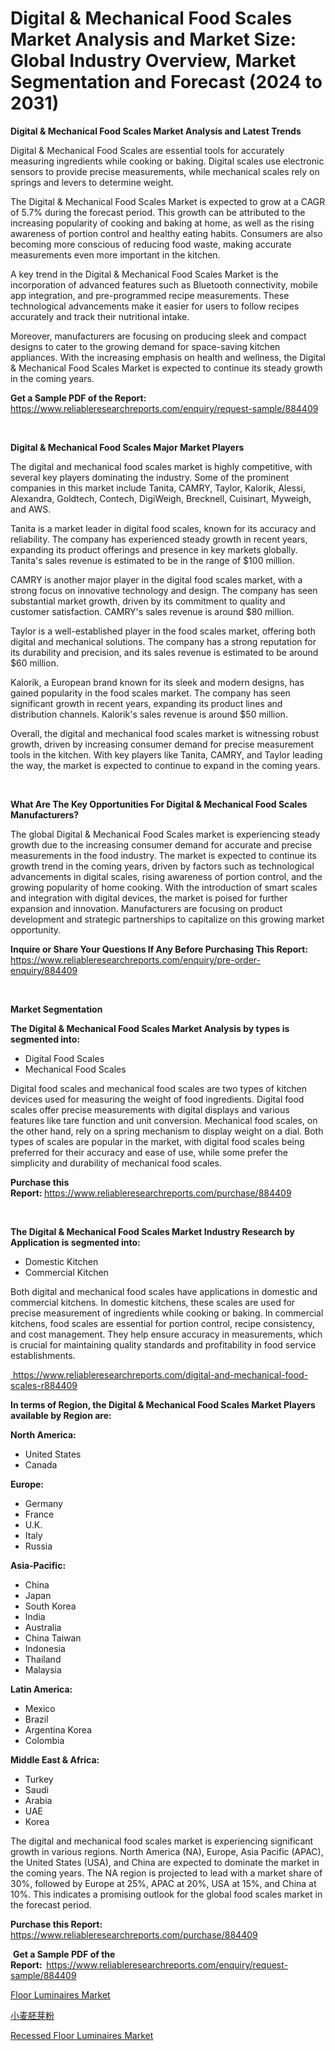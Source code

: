 <p><h1>Digital & Mechanical Food Scales Market Analysis and Market Size: Global Industry Overview, Market Segmentation and Forecast (2024 to 2031)</h1></p><p><strong>Digital & Mechanical Food Scales Market Analysis and Latest Trends</strong></p>
<p><p>Digital & Mechanical Food Scales are essential tools for accurately measuring ingredients while cooking or baking. Digital scales use electronic sensors to provide precise measurements, while mechanical scales rely on springs and levers to determine weight.</p><p>The Digital & Mechanical Food Scales Market is expected to grow at a CAGR of 5.7% during the forecast period. This growth can be attributed to the increasing popularity of cooking and baking at home, as well as the rising awareness of portion control and healthy eating habits. Consumers are also becoming more conscious of reducing food waste, making accurate measurements even more important in the kitchen.</p><p>A key trend in the Digital & Mechanical Food Scales Market is the incorporation of advanced features such as Bluetooth connectivity, mobile app integration, and pre-programmed recipe measurements. These technological advancements make it easier for users to follow recipes accurately and track their nutritional intake.</p><p>Moreover, manufacturers are focusing on producing sleek and compact designs to cater to the growing demand for space-saving kitchen appliances. With the increasing emphasis on health and wellness, the Digital & Mechanical Food Scales Market is expected to continue its steady growth in the coming years.</p></p>
<p><strong>Get a Sample PDF of the Report:&nbsp;</strong> <a href="https://www.reliableresearchreports.com/enquiry/request-sample/884409">https://www.reliableresearchreports.com/enquiry/request-sample/884409</a></p>
<p>&nbsp;</p>
<p><strong>Digital & Mechanical Food Scales Major Market Players</strong></p>
<p><p>The digital and mechanical food scales market is highly competitive, with several key players dominating the industry. Some of the prominent companies in this market include Tanita, CAMRY, Taylor, Kalorik, Alessi, Alexandra, Goldtech, Contech, DigiWeigh, Brecknell, Cuisinart, Myweigh, and AWS.</p><p>Tanita is a market leader in digital food scales, known for its accuracy and reliability. The company has experienced steady growth in recent years, expanding its product offerings and presence in key markets globally. Tanita's sales revenue is estimated to be in the range of $100 million.</p><p>CAMRY is another major player in the digital food scales market, with a strong focus on innovative technology and design. The company has seen substantial market growth, driven by its commitment to quality and customer satisfaction. CAMRY's sales revenue is around $80 million.</p><p>Taylor is a well-established player in the food scales market, offering both digital and mechanical solutions. The company has a strong reputation for its durability and precision, and its sales revenue is estimated to be around $60 million.</p><p>Kalorik, a European brand known for its sleek and modern designs, has gained popularity in the food scales market. The company has seen significant growth in recent years, expanding its product lines and distribution channels. Kalorik's sales revenue is around $50 million.</p><p>Overall, the digital and mechanical food scales market is witnessing robust growth, driven by increasing consumer demand for precise measurement tools in the kitchen. With key players like Tanita, CAMRY, and Taylor leading the way, the market is expected to continue to expand in the coming years.</p></p>
<p>&nbsp;</p>
<p><strong>What Are The Key Opportunities For Digital & Mechanical Food Scales Manufacturers?</strong></p>
<p><p>The global Digital & Mechanical Food Scales market is experiencing steady growth due to the increasing consumer demand for accurate and precise measurements in the food industry. The market is expected to continue its growth trend in the coming years, driven by factors such as technological advancements in digital scales, rising awareness of portion control, and the growing popularity of home cooking. With the introduction of smart scales and integration with digital devices, the market is poised for further expansion and innovation. Manufacturers are focusing on product development and strategic partnerships to capitalize on this growing market opportunity.</p></p>
<p><strong>Inquire or Share Your Questions If Any Before Purchasing This Report:</strong> <a href="https://www.reliableresearchreports.com/enquiry/pre-order-enquiry/884409">https://www.reliableresearchreports.com/enquiry/pre-order-enquiry/884409</a></p>
<p>&nbsp;</p>
<p><strong>Market Segmentation</strong></p>
<p><strong>The Digital & Mechanical Food Scales Market Analysis by types is segmented into:</strong></p>
<p><ul><li>Digital Food Scales</li><li>Mechanical Food Scales</li></ul></p>
<p><p>Digital food scales and mechanical food scales are two types of kitchen devices used for measuring the weight of food ingredients. Digital food scales offer precise measurements with digital displays and various features like tare function and unit conversion. Mechanical food scales, on the other hand, rely on a spring mechanism to display weight on a dial. Both types of scales are popular in the market, with digital food scales being preferred for their accuracy and ease of use, while some prefer the simplicity and durability of mechanical food scales.</p></p>
<p><strong>Purchase this Report:&nbsp;</strong><a href="https://www.reliableresearchreports.com/purchase/884409">https://www.reliableresearchreports.com/purchase/884409</a></p>
<p>&nbsp;</p>
<p><strong>The Digital & Mechanical Food Scales Market Industry Research by Application is segmented into:</strong></p>
<p><ul><li>Domestic Kitchen</li><li>Commercial Kitchen</li></ul></p>
<p><p>Both digital and mechanical food scales have applications in domestic and commercial kitchens. In domestic kitchens, these scales are used for precise measurement of ingredients while cooking or baking. In commercial kitchens, food scales are essential for portion control, recipe consistency, and cost management. They help ensure accuracy in measurements, which is crucial for maintaining quality standards and profitability in food service establishments.</p></p>
<p><a href="https://www.reliableresearchreports.com/digital-and-mechanical-food-scales-r884409">&nbsp;https://www.reliableresearchreports.com/digital-and-mechanical-food-scales-r884409</a></p>
<p><strong>In terms of Region, the Digital & Mechanical Food Scales Market Players available by Region are:</strong></p>
<p>
    <p> <strong> North America: </strong>
        <ul>
            <li>United States</li>
            <li>Canada</li>
        </ul>
        </p> 
    <p> <strong> Europe: </strong>
        <ul>
            <li>Germany</li>
            <li>France</li>
            <li>U.K.</li>
            <li>Italy</li>
            <li>Russia</li>
        </ul>
        </p> 
    <p> <strong> Asia-Pacific: </strong>
        <ul>
            <li>China</li>
            <li>Japan</li>
            <li>South Korea</li>
            <li>India</li>
            <li>Australia</li>
            <li>China Taiwan</li>
            <li>Indonesia</li>
            <li>Thailand</li>
            <li>Malaysia</li>
        </ul>
        </p> 
    <p> <strong> Latin America: </strong>
        <ul>
            <li>Mexico</li>
            <li>Brazil</li>
            <li>Argentina Korea</li>
            <li>Colombia</li>
        </ul>
        </p> 
    <p> <strong> Middle East & Africa: </strong>
        <ul>
            <li>Turkey</li>
            <li>Saudi</li>
            <li>Arabia</li>
            <li>UAE</li>
            <li>Korea</li>
        </ul>
    </p>
    </p>
<p><p>The digital and mechanical food scales market is experiencing significant growth in various regions. North America (NA), Europe, Asia Pacific (APAC), the United States (USA), and China are expected to dominate the market in the coming years. The NA region is projected to lead with a market share of 30%, followed by Europe at 25%, APAC at 20%, USA at 15%, and China at 10%. This indicates a promising outlook for the global food scales market in the forecast period.</p></p>
<p><strong>Purchase this Report: </strong><a href="https://www.reliableresearchreports.com/purchase/884409">https://www.reliableresearchreports.com/purchase/884409</a></p>
<p>&nbsp;<strong>Get a Sample PDF of the Report:&nbsp;&nbsp;</strong><a href="https://www.reliableresearchreports.com/enquiry/request-sample/884409">https://www.reliableresearchreports.com/enquiry/request-sample/884409</a></p>
<p><strong></strong></p>
<p><p><a href="https://github.com/dx0328/Market-Research-Report-List-3/blob/main/floor-luminaires-market.md">Floor Luminaires Market</a></p><p><a href="https://github.com/ddwcuskozol07187/Market-Research-Report-List-3/blob/main/133865330602.md">小麦胚芽粉</a></p><p><a href="https://github.com/Glendatilghmankmgz0rbhwpy/Market-Research-Report-List-3/blob/main/recessed-floor-luminaires-market.md">Recessed Floor Luminaires Market</a></p></p>